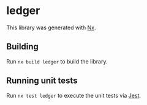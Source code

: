 # ledger

This library was generated with [Nx](https://nx.dev).

## Building

Run `nx build ledger` to build the library.

## Running unit tests

Run `nx test ledger` to execute the unit tests via [Jest](https://jestjs.io).
